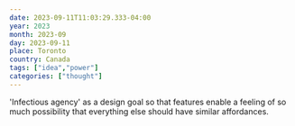 ```yaml
---
date: 2023-09-11T11:03:29.333-04:00
year: 2023
month: 2023-09
day: 2023-09-11
place: Toronto
country: Canada
tags: ["idea","power"]
categories: ["thought"]
---
```

'Infectious agency' as a design goal so that features enable a feeling of so much possibility that everything else should have similar affordances.
